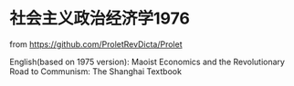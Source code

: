 # 社会主义政治经济学1976

from https://github.com/ProletRevDicta/Prolet

English(based on 1975 version):
Maoist Economics and the Revolutionary Road to Communism: The Shanghai Textbook

